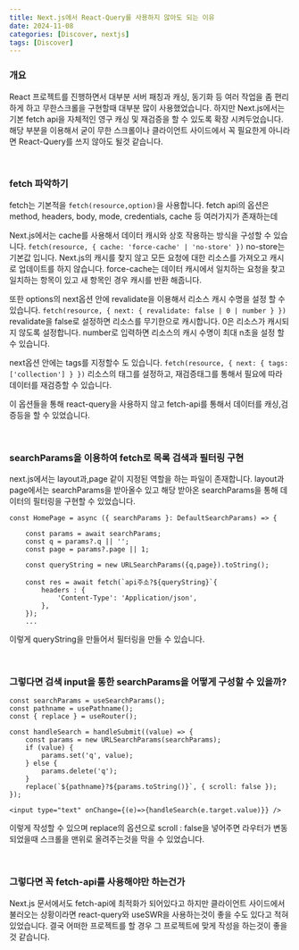 ```yaml
---
title: Next.js에서 React-Query를 사용하지 않아도 되는 이유
date: 2024-11-08
categories: [Discover, nextjs]
tags: [Discover]
---
```


### 개요
React 프로젝트를 진행하면서 대부분 서버 패칭과 캐싱, 동기화 등 여러 작업을 좀 편리하게 하고 무한스크롤을 구현할때 대부분 많이 사용했었습니다.
하지만 Next.js에서는 기본 fetch api을 자체적인 영구 캐싱 및 재검증을 할 수 있도록 확장 시켜두었습니다.
해당 부분을 이용해서 굳이 무한 스크롤이나 클라이언트 사이드에서 꼭 필요한게 아니라면 React-Query를 쓰지 않아도 될것 같습니다.

<br/>

### fetch 파악하기

fetch는 기본적을 `fetch(resource,option)`을 사용합니다.
fetch api의 옵션은 method, headers, body, mode, credentials, cache 등 여러가지가 존재하는데

Next.js에서는 cache를 사용해서 데이터 캐시와 상호 작용하는 방식을 구성할 수 있습니다.
`fetch(resource, { cache: 'force-cache' | 'no-store' })`
no-store는 기본값 입니다. Next.js의 캐시를 찾지 않고 모든 요청에 대한 리소스를 가져오고 캐시로 업데이트를 하지 않습니다.
force-cache는 데이터 캐시에서 일치하는 요청을 찾고 일치하는 항목이 있고 새 항목인 경우 캐시를 반환 해줍니다.

또한 options의 next옵션 안에 revalidate을 이용해서 리소스 캐시 수명을 설정 할 수 있습니다.
`fetch(resource, { next: { revalidate: false | 0 | number } })`
revalidate을 false로 설정하면 리소스를 무기한으로 캐시합니다.
0은 리소스가 캐시되지 않도록 설정합니다.
number로 입력하면 리소스의 캐시 수명이 최대 n초을 설정 할 수 있습니다.

next옵션 안에는 tags를 지정할수 도 있습니다.
`fetch(resource, { next: { tags: ['collection'] } })`
리소스의 태그를 설정하고, 재검증태그를 통해서 필요에 따라 데이터를 재검증할 수 있습니다.



이 옵션들을 통해 react-query을 사용하지 않고 fetch-api를 통해서 데이터를 캐싱,검증등을 할 수 있었습니다.

<br/>

### searchParams을 이용하여 fetch로 목록 검색과 필터링 구현

next.js에서는 layout과,page 같이 지정된 역할을 하는 파일이 존재합니다.
layout과 page에서는 searchParams을 받아올수 있고 해당 받아온 searchParams을 통해 데이터의 필터링을 구현할 수 있었습니다.
```tsx
const HomePage = async ({ searchParams }: DefaultSearchParams) => {

    const params = await searchParams;
    const q = params?.q || '';
    const page = params?.page || 1;

    const queryString = new URLSearchParams({q,page}).toString(); 

    const res = await fetch(`api주소?${queryString}`{
        headers : {
            'Content-Type': 'Application/json',
        },
    });
    ...
```
이렇게 queryString을 만들어서 필터링을 만들 수 있습니다.

<br/>

### 그렇다면 검색 input을 통한 searchParams을 어떻게 구성할 수 있을까?
```tsx
const searchParams = useSearchParams();
const pathname = usePathname();
const { replace } = useRouter();

const handleSearch = handleSubmit((value) => {
    const params = new URLSearchParams(searchParams);
    if (value) {
        params.set('q', value);
    } else {
        params.delete('q');
    }
    replace(`${pathname}?${params.toString()}`, { scroll: false });
});

<input type="text" onChange={(e)=>{handleSearch(e.target.value)}} />
```
이렇게 작성할 수 있으며 replace의 옵션으로 scroll : false을 넣어주면 라우터가 변동되었을때 스크롤을 맨위로 올려주는것을 막을 수 있었습니다.

<br/>

### 그렇다면 꼭 fetch-api를 사용해야만 하는건가
Next.js 문서에서도 fetch-api에 최적화가 되어있다고 하지만 클라이언트 사이드에서 불러오는 상황이라면 react-query와 useSWR을 사용하는것이 좋을 수도 있다고 적혀있었습니다.
결국 어떠한 프로젝트를 할 경우 그 프로젝트에 맞게 작성을 하는것이 좋을것 같습니다.
